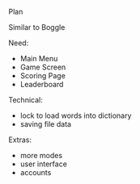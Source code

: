 Plan

Similar to Boggle

Need:
- Main Menu
- Game Screen
- Scoring Page
- Leaderboard

Technical:
- lock to load words into dictionary
- saving file data

Extras:
- more modes
- user interface
- accounts
